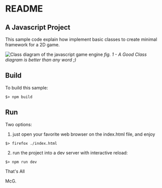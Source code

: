 # README

## A Javascript Project

This sample code explain how implement basic classes to create minimal framework for a 2D game.

![Class diagram of the javascript game engine](https://www.planttext.com/api/plantuml/img/XP5D3i8W48Ntd8AmhEcYMrQDqRZKs1CWdRGO2WsCniPuTsdfxyB80kRDD_Fo4dAFmk6ZqKHguJqzYGRUX8QpGuKQU85EcOfyLlnykuF4SQgrNg6o9gedQ2iLTb49AK634mEV70e91iRw08qTD8KNWYctz1ewu4PngJklvD5KQkPxeVMyk0GZfAzfagQZ0tVHQ6wllNWxY0XPncZWB64n2FVzxRSmsq0Iyq_Gi5KIReV7avZZpz3I-Z4eQwLBaWUly5zV)
_fig. 1 - A Good Class diagram is better than any word ;)_

## Build

To build this sample:

```shell
$> npm build
```

## Run

Two options:

1. just open your favorite web browser on the index.html file, and enjoy

```shell
$> firefox ./index.html
```

2. run the project into a dev server with interactive reload:

```shell
$> npm run dev
```

That's All

McG.
